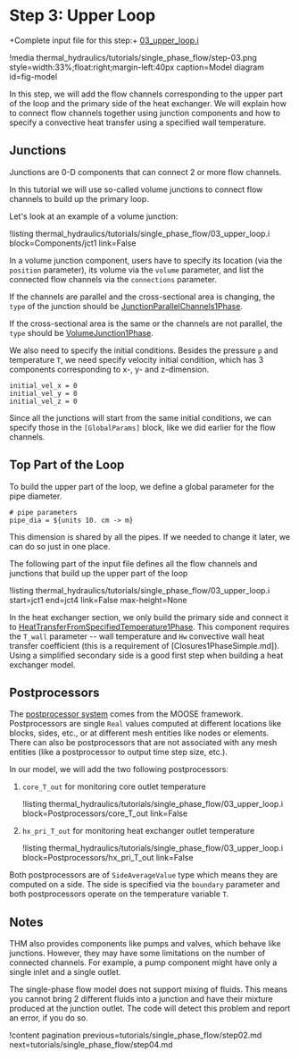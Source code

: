 # Step 3: Upper Loop

+Complete input file for this step:+  [03_upper_loop.i](thermal_hydraulics/tutorials/single_phase_flow/03_upper_loop.i)

!media thermal_hydraulics/tutorials/single_phase_flow/step-03.png
       style=width:33%;float:right;margin-left:40px
       caption=Model diagram
       id=fig-model

In this step, we will add the flow channels corresponding to the upper part of the loop and
the primary side of the heat exchanger.
We will explain how to connect flow channels together using junction components and how to specify
a convective heat transfer using a specified wall temperature.

## Junctions

Junctions are 0-D components that can connect 2 or more flow channels.

In this tutorial we will use so-called volume junctions to connect flow channels to build up the
primary loop.

Let's look at an example of a volume junction:

!listing thermal_hydraulics/tutorials/single_phase_flow/03_upper_loop.i
         block=Components/jct1
         link=False

In a volume junction component, users have to specify its location (via the `position` parameter),
its volume via the `volume` parameter, and list the connected flow channels via the `connections` parameter.

If the channels are parallel and the cross-sectional area is changing, the `type` of the junction
should be [JunctionParallelChannels1Phase](JunctionParallelChannels1Phase.md).

If the cross-sectional area is the same or the channels are not parallel, the `type` should be
[VolumeJunction1Phase](VolumeJunction1Phase.md).

We also need to specify the initial conditions.
Besides the pressure `p` and temperature `T`, we need specify velocity initial condition, which has
3 components corresponding to x-, y- and z-dimension.

```
initial_vel_x = 0
initial_vel_y = 0
initial_vel_z = 0
```

Since all the junctions will start from the same initial conditions, we can specify those
in the `[GlobalParams]` block, like we did earlier for the flow channels.


## Top Part of the Loop

To build the upper part of the loop, we define a global parameter for the pipe diameter.

```
# pipe parameters
pipe_dia = ${units 10. cm -> m}
```

This dimension is shared by all the pipes.
If we needed to change it later, we can do so just in one place.

The following part of the input file defines all the flow channels and junctions that build up the
upper part of the loop

!listing thermal_hydraulics/tutorials/single_phase_flow/03_upper_loop.i
         start=jct1
         end=jct4
         link=False
         max-height=None

In the heat exchanger section, we only build the primary side and connect it to
[HeatTransferFromSpecifiedTemperature1Phase](HeatTransferFromSpecifiedTemperature1Phase.md).
This component requires the `T_wall` parameter -- wall temperature and `Hw` convective wall
heat transfer coefficient (this is a requirement of [Closures1PhaseSimple.md]).
Using a simplified secondary side is a good first step when building a heat exchanger model.


## Postprocessors

The [postprocessor system](syntax/Postprocessors/index.md) comes from the MOOSE framework.
Postprocessors are single `Real` values computed at different locations like blocks, sides, etc.,
or at different mesh entities like nodes or elements.
There can also be postprocessors that are not associated with any mesh entities (like a
postprocessor to output time step size, etc.).

In our model, we will add the two following postprocessors:

1. `core_T_out` for monitoring core outlet temperature

   !listing thermal_hydraulics/tutorials/single_phase_flow/03_upper_loop.i
            block=Postprocessors/core_T_out
            link=False

2. `hx_pri_T_out` for monitoring heat exchanger outlet temperature

   !listing thermal_hydraulics/tutorials/single_phase_flow/03_upper_loop.i
            block=Postprocessors/hx_pri_T_out
            link=False

Both postprocessors are of `SideAverageValue` type which means they are computed on a side.
The side is specified via the `boundary` parameter and both postprocessors operate on the
temperature variable `T`.


## Notes

THM also provides components like pumps and valves, which behave like junctions.
However, they may have some limitations on the number of connected channels.
For example, a pump component might have only a single inlet and a single outlet.

The single-phase flow model does not support mixing of fluids.
This means you cannot bring 2 different fluids into a junction and have their mixture produced at the junction outlet.
The code will detect this problem and report an error, if you do so.

!content pagination previous=tutorials/single_phase_flow/step02.md
                    next=tutorials/single_phase_flow/step04.md
